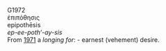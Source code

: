 <body>
  <p>G1972<br>  ἐπιπόθησις  <br> epipothēsis  <br><i>ep-ee-poth‘-ay-sis </i><br>From <a href="g1971.htm">1971</a>  a <i>longing</i> <i>for</i>: - earnest (vehement) desire.<br></p>
 </body>